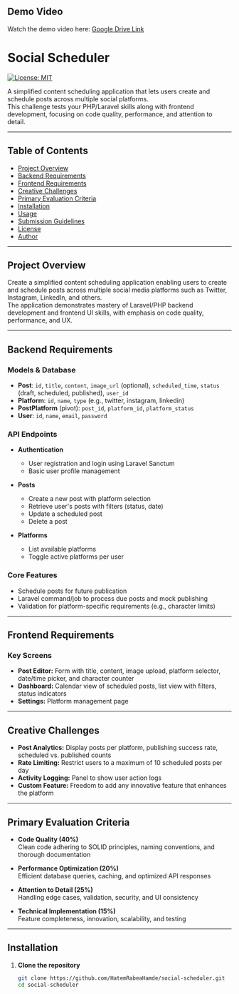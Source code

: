 
## Demo Video

Watch the demo video here: [Google Drive Link](https://drive.google.com/file/d/1ZspJbddOYa5FPm-ZEsPnqih52SKCKTy4/view?usp=drive_link)
# Social Scheduler

[![License: MIT](https://img.shields.io/badge/License-MIT-yellow.svg)](LICENSE)

A simplified content scheduling application that lets users create and schedule posts across multiple social platforms.  
This challenge tests your PHP/Laravel skills along with frontend development, focusing on code quality, performance, and attention to detail.

---

## Table of Contents

- [Project Overview](#project-overview)
- [Backend Requirements](#backend-requirements)
- [Frontend Requirements](#frontend-requirements)
- [Creative Challenges](#creative-challenges)
- [Primary Evaluation Criteria](#primary-evaluation-criteria)
- [Installation](#installation)
- [Usage](#usage)
- [Submission Guidelines](#submission-guidelines)
- [License](#license)
- [Author](#author)

---

## Project Overview

Create a simplified content scheduling application enabling users to create and schedule posts across multiple social media platforms such as Twitter, Instagram, LinkedIn, and others.  
The application demonstrates mastery of Laravel/PHP backend development and frontend UI skills, with emphasis on code quality, performance, and UX.

---

## Backend Requirements

### Models & Database

- **Post**: `id`, `title`, `content`, `image_url` (optional), `scheduled_time`, `status` (draft, scheduled, published), `user_id`
- **Platform**: `id`, `name`, `type` (e.g., twitter, instagram, linkedin)
- **PostPlatform** (pivot): `post_id`, `platform_id`, `platform_status`
- **User**: `id`, `name`, `email`, `password`

### API Endpoints

- **Authentication**
  - User registration and login using Laravel Sanctum
  - Basic user profile management

- **Posts**
  - Create a new post with platform selection
  - Retrieve user's posts with filters (status, date)
  - Update a scheduled post
  - Delete a post

- **Platforms**
  - List available platforms
  - Toggle active platforms per user

### Core Features

- Schedule posts for future publication
- Laravel command/job to process due posts and mock publishing
- Validation for platform-specific requirements (e.g., character limits)

---

## Frontend Requirements

### Key Screens

- **Post Editor:** Form with title, content, image upload, platform selector, date/time picker, and character counter
- **Dashboard:** Calendar view of scheduled posts, list view with filters, status indicators
- **Settings:** Platform management page

---

## Creative Challenges

- **Post Analytics:** Display posts per platform, publishing success rate, scheduled vs. published counts
- **Rate Limiting:** Restrict users to a maximum of 10 scheduled posts per day
- **Activity Logging:** Panel to show user action logs
- **Custom Feature:** Freedom to add any innovative feature that enhances the platform

---

## Primary Evaluation Criteria

- **Code Quality (40%)**  
  Clean code adhering to SOLID principles, naming conventions, and thorough documentation

- **Performance Optimization (20%)**  
  Efficient database queries, caching, and optimized API responses

- **Attention to Detail (25%)**  
  Handling edge cases, validation, security, and UI consistency

- **Technical Implementation (15%)**  
  Feature completeness, innovation, scalability, and testing

---

## Installation

1. **Clone the repository**

   ```bash
   git clone https://github.com/HatemRabeaHamde/social-scheduler.git
   cd social-scheduler
